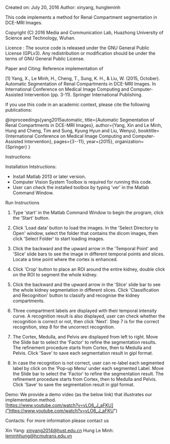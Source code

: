 Created on: July 20, 2016
Author: xinyang, hungleminh

This code implements a method for Renal Compartment segmentation in DCE-MRI Images. 

Copyright (C) 2016 Media and Communication Lab, Huazhong University of Science and Technology, Wuhan. 

Licence : The source code is released under the GNU General Public License (GPLv3). Any redistribution or modification should be under the terms of GNU General Public License. 

Paper and Citing: Reference implementation of 

[1] Yang, X., Le Minh, H., Cheng, T., Sung, K. H., & Liu, W. (2015, October). Automatic Segmentation of Renal Compartments in DCE-MRI Images. In International Conference on Medical Image Computing and Computer-Assisted Intervention (pp. 3-11). Springer International Publishing.

If you use this code in an academic context, please cite the following publications:

@inproceedings{yang2015automatic,
  title={Automatic Segmentation of Renal Compartments in DCE-MRI Images},
  author={Yang, Xin and Le Minh, Hung and Cheng, Tim and Sung, Kyung Hyun and Liu, Wenyu},
  booktitle={International Conference on Medical Image Computing and Computer-Assisted Intervention},
  pages={3--11},
  year={2015},
  organization={Springer}
}

Instructions: 

Installation Intstructions: 

- Install Matlab 2013 or later version.  
- Computer Vision System Toolbox is required for running this code. 
- User can check the installed toolbox by typing 'ver' in the Matlab Command Window. 

Run Instructions

1. Type 'start' in the Matlab Command Window to begin the program, click the 'Start' button. 

2. Click 'Load data' button to load the images. In the 'Select Directory to Open' window, select the folder that contains the dicom images, then click 'Select Folder' to start loading images. 

3. Click the backward and the upward arrow in the 'Temporal Point' and 'Slice' slide bars to see the image in different temporal points and slices. Locate a time point where the cortex is enhanced. 

4. Click 'Crop' button to place an ROI around the entire kidney, double click on the ROI to segment the whole kidney. 

5. Click the backward and the upward arrow in the 'Slice' slide bar to see the whole kidney segmentation in different slices. Click 'Classification and Recognition' button to classify and recognise the kidney compartments. 

6. Three compartment labels are displayed with their temporal intensity curve. A recognition result is also displayed, user can check whether the recognition is correct or not, then click 'Next'. Step 7 is for the correct recognition, step 8 for the uncorrect recognition.  

7. The Cortex, Medulla, and Pelvis are displayed from left to right. Move the Slide bar to select the 'Factor' to refine the segmentation results. The refinement procedure starts from Cortex, then to Medulla and Pelvis. Click 'Save' to save each segmentation result in gipl format. 

8. In case the recognition is not correct, user can re-label each segmented label by click on the 'Pop-up Menu' under each segmented Label. Move the Slide bar to select the 'Factor' to refine the segmentation result. The refinement procedure starts from Cortex, then to Medulla and Pelvis. Click 'Save' to save the segmentation result in gipl format. 

Demo: We provide a demo video (as the below link) that illustrates our implementation method.   
[https://www.youtube.com/watch?v=vLO6_J_aFKU]("https://www.youtube.com/watch?v=vLO6_J_aFKU")  
  
Contacts: For more information please contact us 

Xin Yang: xinyang2014@hust.edu.cn
Hung Le Minh: leminhhung@hcmutrans.edu.vn